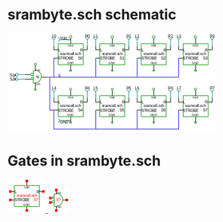# srambyte.sch schematic
![srambyte.sch](srambyte.png)
# Gates in srambyte.sch
[ ![sramcell.sym](../sym/sramcell.png) ](sramcell.html)
[ ![nor.sym](../sym/nor.png) ](nor.html)
